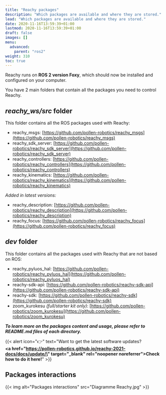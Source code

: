 ```yaml
---
title: "Reachy packages"
description: "Which packages are available and where they are stored."
lead: "Which packages are available and where they are stored."
date: 2020-11-16T13:59:39+01:00
lastmod: 2020-11-16T13:59:39+01:00
draft: false
images: []
menu:
  advanced:
    parent: "ros2"
weight: 310
toc: true
---
```


Reachy runs on **ROS 2 version Foxy**, which should now be installed and configured on your computer.  

You have 2 main folders that contain all the packages you need to control Reachy.

## *reachy_ws/src* folder
This folder contains all the ROS packages used with Reachy:  
* reachy_msgs: [https://github.com/pollen-robotics/reachy_msgs](https://github.com/pollen-robotics/reachy_msgs)  
* reachy_sdk_server: [https://github.com/pollen-robotics/reachy_sdk_server](https://github.com/pollen-robotics/reachy_sdk_server)  
* reachy_controllers: [https://github.com/pollen-robotics/reachy_controllers](https://github.com/pollen-robotics/reachy_controllers)  
* reachy_kinematics: [https://github.com/pollen-robotics/reachy_kinematics](https://github.com/pollen-robotics/reachy_kinematics)  

*Added in latest versions:*
* reachy_description: [https://github.com/pollen-robotics/reachy_description](https://github.com/pollen-robotics/reachy_description)
* reachy_focus: [https://github.com/pollen-robotics/reachy_focus](https://github.com/pollen-robotics/reachy_focus)  

## *dev* folder
This folder contains all the packages used with Reachy that are not based on ROS:  
* reachy_pyluos_hal: [https://github.com/pollen-robotics/reachy_pyluos_hal](https://github.com/pollen-robotics/reachy_pyluos_hal)  
* reachy-sdk-api: [https://github.com/pollen-robotics/reachy-sdk-api](https://github.com/pollen-robotics/reachy-sdk-api)  
* reachy-sdk: [https://github.com/pollen-robotics/reachy-sdk](https://github.com/pollen-robotics/reachy-sdk)  
* zoom_kurokesu *(full/starter kit only)*: [https://github.com/pollen-robotics/zoom_kurokesu](https://github.com/pollen-robotics/zoom_kurokesu)  


***To learn more on the packages content and usage, please refer to README.md files of each directory.***  

{{< alert icon="👉" text="Want to get the latest software updates?</br><b><a href=\"https://pollen-robotics.github.io/reachy-2021-docs/docs/update/\" target=\"_blank\" rel=\"noopener noreferrer\">Check how to do it here!</a></b>" >}}

## Packages interactions

{{< img alt="Packages interactions" src="Diagramme Reachy.jpg" >}}